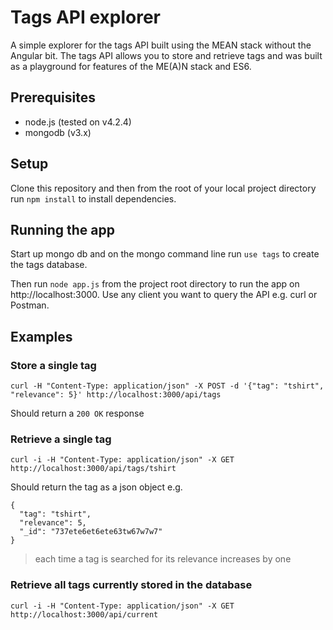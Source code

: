 # Tags API explorer

A simple explorer for the tags API built using the MEAN stack without the Angular bit.
The tags API allows you to store and retrieve tags and was built as a playground for features of the ME(A)N stack and ES6.

## Prerequisites

 - node.js (tested on v4.2.4)
 - mongodb (v3.x)

## Setup

Clone this repository and then from the root of your local project directory run `npm install` to install dependencies.

## Running the app

Start up mongo db and on the mongo command line run  `use tags` to create the tags database.

Then run `node app.js` from the project root directory to run the app on http://localhost:3000. Use any client you want to query the API e.g. curl or Postman.

## Examples

### Store a single tag

```
curl -H "Content-Type: application/json" -X POST -d '{"tag": "tshirt", "relevance": 5}' http://localhost:3000/api/tags
```

Should return a `200 OK` response

### Retrieve a single tag

`curl -i -H "Content-Type: application/json" -X GET http://localhost:3000/api/tags/tshirt`

Should return the tag as a json object e.g.

```
{
  "tag": "tshirt",
  "relevance": 5,
  "_id": "737ete6et6ete63tw67w7w7"
}
```
> each time a tag is searched for its relevance increases by one

### Retrieve all tags currently stored in the database

`curl -i -H "Content-Type: application/json" -X GET http://localhost:3000/api/current`

